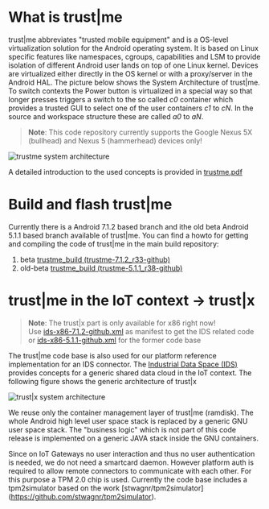 # What is trust|me

trust|me abbreviates "trusted mobile equipment" and is a OS-level virtualization solution for
the Android operating system. It is based on Linux specific features like namespaces, cgroups,
capabilities and LSM to provide isolation of different Android user lands on top of one Linux
kernel. Devices are virtualized either directly in the OS kernel or with a proxy/server in
the Android HAL. The picture below shows the System Architecture of trust|me.
To switch contexts the Power button is virtualized in a special way so that longer presses
triggers a switch to the so called *c0* container which provides a trusted GUI to select one of
the user containers *c1* to *cN*. In the source and workspace structure these are called *a0* to *aN*.

> **Note**: This code repository currently supports the Google Nexus 5X (bullhead) and Nexus 5 (hammerhead) devices only!

![trustme system architecture](https://github.com/trustm3/trustme_main/raw/master/doc/architecture.png)

A detailed introduction to the used concepts is provided in
[trustme.pdf](https://github.com/trustm3/trustme_main/raw/master/doc/trustme.pdf)

# Build and flash trust|me

Currently there is a Android 7.1.2 based branch and ithe old beta Android 5.1.1 based branch
available of trust|me. You can find a howto for getting and compiling the code of trust|me in the
main build repository:

1. beta [trustme_build (trustme-7.1.2_r33-github)](https://github.com/trustm3/trustme_build/tree/trustme-7.1.2_r33-github)
2. old-beta [trustme_build (trustme-5.1.1_r38-github)](https://github.com/trustm3/trustme_build/tree/trustme-5.1.1_r38-github)


# trust|me in the IoT context -> trust|x

> **Note**: The trust|x part is only available for x86 right now!  
> Use [ids-x86-7.1.2-github.xml](ids-x86-7.1.2-github.xml) as manifest to get the IDS related code
> or [ids-x86-5.1.1-github.xml](ids-x86-5.1.1-github.xml) for the former code base

The trust|me code base is also used for our platform reference implementation for an IDS connector.
The [Industrial Data Space (IDS)](http://www.industrialdataspace.org/en/)
provides concepts for a generic shared data cloud in the IoT context.
The following figure shows the generic architecture of trust|x

![trust|x system architecture](https://github.com/trustm3/trustme_main/raw/master/doc/trust-x-ids.png)

We reuse only the container management layer of trust|me (ramdisk). The whole Android high level user space stack is
replaced by a generic GNU user space stack. The "business logic" which is not part of this code release is implemented
on a generic JAVA stack inside the GNU containers.

Since on IoT Gateways no user interaction and thus no user authentication is needed, we do not need a
smartcard daemon. However platform auth is required to allow remote connectors to communicate with each other.
For this purpose a TPM 2.0 chip is used. Currently the code base includes a tpm2simulator based on the work
[stwagnr/tpm2simulator] (https://github.com/stwagnr/tpm2simulator).
